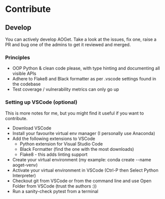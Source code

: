 # Contribute
## Develop
You can actively develop AOGet. Take a look at the issues, fix one, raise a PR and bug one of the admins to get it reviewed and merged.

### Principles
* OOP Python & clean code please, with type hinting and documenting all visible APIs
* Adhere to Flake8 and Black formatter as per .vscode settings found in the codebase
* Test coverage / vulnerability metrics can only go up

### Setting up VSCode (optional)
This is more notes for me, but you might find it useful if you want to contribute.
* Download VSCode
* Install your favourite virtual env manager (I personally use Anaconda)
* Add the following extensions to VSCode
  * Python extension for Visual Studio Code
  * Black Formatter (find the one with the most downloads)
  * Flake8 - this adds linting support
* Create your virtual environment (my example: conda create --name aoget-venv)
* Activate your virtual environment in VSCode (Ctrl-P then Select Python Interpreter)
* Checkout git from VSCode or from the command line and use Open Folder from VSCode (trust the authors :))
* Run a sanity-check pytest from a terminal
